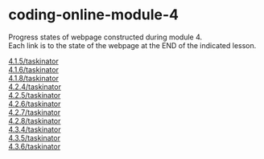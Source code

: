 # coding-online-module-4
Progress states of webpage constructed during module 4.  
Each link is to the state of the webpage at the END of the indicated lesson.  

[4.1.5/taskinator](https://tom2u.github.io/coding-online-module-4/4.1.5/taskinator)  
[4.1.6/taskinator](https://tom2u.github.io/coding-online-module-4/4.1.6/taskinator)  
[4.1.8/taskinator](https://tom2u.github.io/coding-online-module-4/4.1.8/taskinator)  
[4.2.4/taskinator](https://tom2u.github.io/coding-online-module-4/4.2.4/taskinator)  
[4.2.5/taskinator](https://tom2u.github.io/coding-online-module-4/4.2.5/taskinator)  
[4.2.6/taskinator](https://tom2u.github.io/coding-online-module-4/4.2.6/taskinator)  
[4.2.7/taskinator](https://tom2u.github.io/coding-online-module-4/4.2.7/taskinator)  
[4.2.8/taskinator](https://tom2u.github.io/coding-online-module-4/4.2.8/taskinator)  
[4.3.4/taskinator](https://tom2u.github.io/coding-online-module-4/4.3.4/taskinator)  
[4.3.5/taskinator](https://tom2u.github.io/coding-online-module-4/4.3.5/taskinator)  
[4.3.6/taskinator](https://tom2u.github.io/coding-online-module-4/4.3.6/taskinator)  

